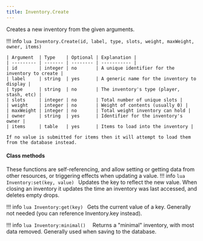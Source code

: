 ```yaml
---
title: Inventory.Create
---
```

Creates a new inventory from the given arguments.

!!! info
	```lua
	Inventory.Create(id, label, type, slots, weight, maxWeight, owner, items)
	```

	| Argument  | Type    | Optional | Explanation |
	| --------- | ------- | -------- | ----------- |
	| id        | integer | no       | A unique identifier for the inventory to create |
	| label     | string  | yes      | A generic name for the inventory to display |
	| type      | string  | no       | The inventory's type (player, stash, etc) |
	| slots     | integer | no       | Total number of unique slots |
	| weight    | integer | no       | Weight of contents (usually 0) |
	| maxWeight | integer | no       | Total weight inventory can hold |
	| owner     | string  | yes      | Identifier for the inventory's owner |
	| items     | table   | yes      | Items to load into the inventory |

	If no value is submitted for items then it will attempt to load them from the database instead.


#### Class methods
These functions are self-referencing, and allow setting or getting data from other resources, or triggering effects when updating a value.
!!! info
	```lua
	Inventory:set(key, value)
	```
	Updates the key to reflect the new value. When closing an inventory it updates the time an inventory was last accessed, and deletes empty drops.

!!! info
	```lua
	Inventory:get(key)
	```
	Gets the current value of a key. Generally not needed (you can reference Inventory.key instead).

!!! info
	```lua
	Inventory:minimal()	
	```
	Returns a "minimal" inventory, with most data removed. Generally used when saving to the database.